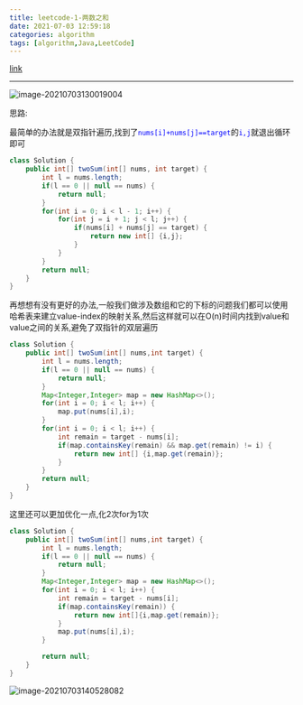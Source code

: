 ```yaml
---
title: leetcode-1-两数之和
date: 2021-07-03 12:59:18
categories: algorithm
tags: [algorithm,Java,LeetCode]
---
```


[link](https://leetcode-cn.com/problems/two-sum/submissions/)

<hr/>

![image-20210703130019004](https://gitee.com/cao_ziqiang/img/raw/master/20210703130019.png)

思路:

最简单的办法就是双指针遍历,找到了<font color="blue">`nums[i]+nums[j]==target`</font>的<font color="blue">`i,j`</font>就退出循环即可

```java
class Solution {
    public int[] twoSum(int[] nums, int target) {
        int l = nums.length;
        if(l == 0 || null == nums) {
            return null;
        }
        for(int i = 0; i < l - 1; i++) {
            for(int j = i + 1; j < l; j++) {
                if(nums[i] + nums[j] == target) {
                    return new int[] {i,j};
                }
            }
        }
        return null;
    }
}
```

再想想有没有更好的办法,一般我们做涉及数组和它的下标的问题我们都可以使用哈希表来建立value-index的映射关系,然后这样就可以在O(n)时间内找到value和value之间的关系,避免了双指针的双层遍历

```java
class Solution {
    public int[] twoSum(int[] nums,int target) {
        int l = nums.length;
        if(l == 0 || null == nums) {
            return null;
        }
        Map<Integer,Integer> map = new HashMap<>();
        for(int i = 0; i < l; i++) {
            map.put(nums[i],i);
        }
        for(int i = 0; i < l; i++) {
            int remain = target - nums[i];
            if(map.containsKey(remain) && map.get(remain) != i) {
                return new int[] {i,map.get(remain)};
            }
        }
        return null;
    }
}
```

这里还可以更加优化一点,化2次for为1次

```java
class Solution {
    public int[] twoSum(int[] nums,int target) {
        int l = nums.length;
        if(l == 0 || null == nums) {
            return null;
        }
        Map<Integer,Integer> map = new HashMap<>();
        for(int i = 0; i < l; i++) {
            int remain = target - nums[i];
            if(map.containsKey(remain)) {
                return new int[]{i,map.get(remain)};
            }
            map.put(nums[i],i);
        }

        return null;
    }
}
```

![image-20210703140528082](https://gitee.com/cao_ziqiang/img/raw/master/20210703140528.png)

